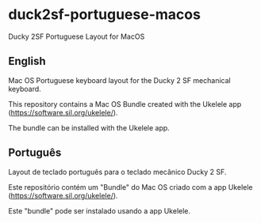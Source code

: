 # duck2sf-portuguese-macos
Ducky 2SF Portuguese Layout for MacOS

## English

Mac OS Portuguese keyboard layout for the Ducky 2 SF mechanical keyboard.

This repository contains a Mac OS Bundle created with the Ukelele app (https://software.sil.org/ukelele/).

The bundle can be installed with the Ukelele app.

## Português

Layout de teclado português para o teclado mecânico Ducky 2 SF.

Este repositório contém um "Bundle" do Mac OS criado com a app Ukelele (https://software.sil.org/ukelele/).

Este "bundle" pode ser instalado usando a app Ukelele.
